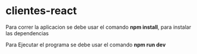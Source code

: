 # clientes-react

Para correr la aplicacion se debe usar el comando **npm install**, para instalar las dependencias

Para Ejecutar el programa se debe usar el comando **npm run dev**
